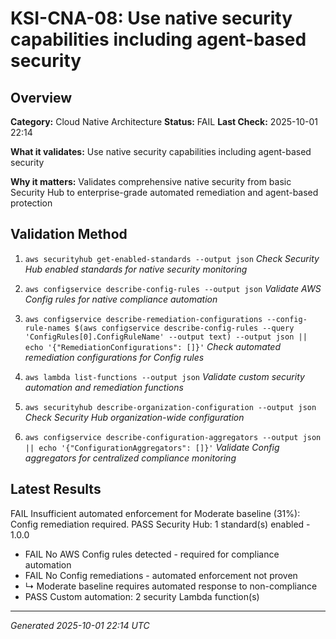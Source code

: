# KSI-CNA-08: Use native security capabilities including agent-based security

## Overview

**Category:** Cloud Native Architecture
**Status:** FAIL
**Last Check:** 2025-10-01 22:14

**What it validates:** Use native security capabilities including agent-based security

**Why it matters:** Validates comprehensive native security from basic Security Hub to enterprise-grade automated remediation and agent-based protection

## Validation Method

1. `aws securityhub get-enabled-standards --output json`
   *Check Security Hub enabled standards for native security monitoring*

2. `aws configservice describe-config-rules --output json`
   *Validate AWS Config rules for native compliance automation*

3. `aws configservice describe-remediation-configurations --config-rule-names $(aws configservice describe-config-rules --query 'ConfigRules[0].ConfigRuleName' --output text) --output json || echo '{"RemediationConfigurations": []}'`
   *Check automated remediation configurations for Config rules*

4. `aws lambda list-functions --output json`
   *Validate custom security automation and remediation functions*

5. `aws securityhub describe-organization-configuration --output json`
   *Check Security Hub organization-wide configuration*

6. `aws configservice describe-configuration-aggregators --output json || echo '{"ConfigurationAggregators": []}'`
   *Validate Config aggregators for centralized compliance monitoring*

## Latest Results

FAIL Insufficient automated enforcement for Moderate baseline (31%): Config remediation required. PASS Security Hub: 1 standard(s) enabled - 1.0.0
- FAIL No AWS Config rules detected - required for compliance automation
- FAIL No Config remediations - automated enforcement not proven
-   ↳ Moderate baseline requires automated response to non-compliance
- PASS Custom automation: 2 security Lambda function(s)

---
*Generated 2025-10-01 22:14 UTC*